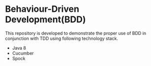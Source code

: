 # Behaviour-Driven Development(BDD) 
This repository is developed to demonstrate the proper use of BDD in conjunction with TDD using following technology stack.

- Java 8
- Cucumber
- Spock
